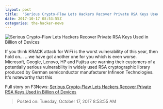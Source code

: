 ```yaml
---
layout: post
title:  "Serious Crypto-Flaw Lets Hackers Recover Private RSA Keys Used in Billion of Devices"
date: 2017-10-17 08:53:55Z
categories: the-hacker-news
---
```


![Serious Crypto-Flaw Lets Hackers Recover Private RSA Keys Used in Billion of Devices](https://2.bp.blogspot.com/-l7PTpBKt5AQ/WeW977DgiaI/AAAAAAAAuaI/IpJw99rtX1oelCUz7Mf5NSzVqgQMkSR_ACLcBGAs/s1600/crack-encryption-keys.png)

If you think KRACK attack for WiFi is the worst vulnerability of this year, then hold on… ...we have got another one for you which is even worse. Microsoft, Google, Lenovo, HP and Fujitsu are warning their customers of a potentially serious vulnerability in widely used RSA cryptographic library produced by German semiconductor manufacturer Infineon Technologies. It's noteworthy that this


Full story on F3News: [Serious Crypto-Flaw Lets Hackers Recover Private RSA Keys Used in Billion of Devices](http://www.f3nws.com/n/M4b4mB)

> Posted on: Tuesday, October 17, 2017 8:53:55 AM
